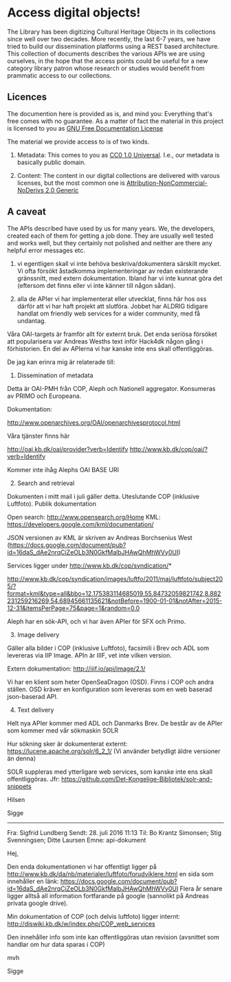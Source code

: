 # Access digital objects!

The Library has been digitizing Cultural Heritage Objects in its
collections since well over two decades. More recently, the last 6-7
years, we have tried to build our dissemination platforms using a REST
based architecture. This collection of documents describes the various
APIs we are using ourselves, in the hope that the access points could
be useful for a new category library patron whose research or studies
would benefit from prammatic access to our collections.


## Licences 

The documention here is provided as is, and mind you: Everything
that's free comes with no guarantee. As a matter of fact the material
in this project is licensed to you as [GNU Free Documentation License](LICENSE)

The material we provide access to is of two kinds.

1. Metadata: This comes to you as [CC0 1.0
Universal](https://creativecommons.org/publicdomain/zero/1.0/). I.e.,
our metadata is basically public domain.

2. Content: The content in our digital collections are delivered with
varous licenses, but the most common one is
[Attribution-NonCommercial-NoDerivs 2.0
Generic](https://creativecommons.org/licenses/by-nc-nd/2.0/)

## A caveat

The APIs described have used by us for many years. We, the developers,
created each of them for getting a job done. They are usually well
tested and works well, but they certainly not polished and neither are
there any helpful error messages etc.



1. vi egentligen skall vi inte behöva beskriva/dokumentera särskilt mycket. Vi ofta försökt åstadkomma implementeringar av redan existerande gränssnitt, med extern dokumentation. Ibland har vi inte kunnat göra det (eftersom det finns eller vi inte känner till någon sådan).

2. alla de APIer vi har implementerat eller utvecklat, finns här hos oss därför att vi har haft projekt att slutföra. Jobbet har ALDRIG tidigare handlat om friendly web services for a wider community, med få undantag.

Våra OAI-targets är framför allt för externt bruk. Det enda seriösa försöket att popularisera var Andreas Wesths text inför Hack4dk någon gång i förhistorien.  En del av APIerna vi har kanske inte ens skall offentliggöras.

De jag kan erinra mig är relaterade till:

1. Dissemination of metadata

Detta är OAI-PMH från COP, Aleph och Nationell aggregator. Konsumeras av PRIMO och Europeana.

Dokumentation:

http://www.openarchives.org/OAI/openarchivesprotocol.html

Våra tjänster finns här

http://oai.kb.dk/oai/provider?verb=Identify
http://www.kb.dk/cop/oai/?verb=Identify

Kommer inte ihåg Alephs OAI BASE URI

2. Search and retrieval

Dokumenten i mitt mail i juli gäller detta. Uteslutande COP (inklusive Luftfoto). Publik dokumentation

Open search: http://www.opensearch.org/Home
KML: https://developers.google.com/kml/documentation/

JSON versionen av KML är skriven av Andreas Borchsenius West (https://docs.google.com/document/pub?id=16daS_dAe2nrqCiZeOLb3N0GkfMalbJHAwQhMhWVy0UI)

Services ligger under http://www.kb.dk/cop/syndication/*

http://www.kb.dk/cop/syndication/images/luftfo/2011/maj/luftfoto/subject205/?format=kml&type=all&bbo=12.175383114685019,55.84732059821742,8.882231259216269,54.68945661135621&notBefore=1900-01-01&notAfter=2015-12-31&itemsPerPage=75&page=1&random=0.0

Aleph har en sök-API, och vi har även APIer för SFX och Primo.

3. Image delivery

Gäller alla bilder i COP (inklusive Luftfoto), facsimili i Brev och ADL som levereras via IIP Image. APIn är IIIF, vet inte vilken version.

Extern dokumentation: http://iiif.io/api/image/2.1/

Vi har en klient som heter OpenSeaDragon (OSD). Finns i COP och andra ställen. OSD kräver en konfiguration som levereras som en web baserad json-baserad API.

4. Text delivery

Helt nya APIer kommer med ADL och Danmarks Brev. De består av de APIer som kommer med vår sökmaskin SOLR

Hur sökning sker är dokumenterat externt: https://lucene.apache.org/solr/6_2_1/
(Vi använder betydligt äldre versioner än denna)

SOLR suppleras med ytterligare web services, som kanske inte ens skall offentliggöras.
Jfr: https://github.com/Det-Kongelige-Bibliotek/solr-and-snippets

Hilsen

Sigge



________________________________________
Fra: Sigfrid Lundberg
Sendt: 28. juli 2016 11:13
Til: Bo Krantz Simonsen; Stig Svenningsen; Ditte Laursen
Emne: api-dokument

Hej,

Den enda dokumentationen vi har offentligt ligger på http://www.kb.dk/da/nb/materialer/luftfoto/forudviklere.html en sida som innehåller en länk:
https://docs.google.com/document/pub?id=16daS_dAe2nrqCiZeOLb3N0GkfMalbJHAwQhMhWVy0UI
Flera år senare ligger alltså all information fortfarande på google (sannolikt på Andreas privata google drive).

Min dokumentation of COP (och delvis luftfoto) ligger internt:
http://diswiki.kb.dk/w/index.php/COP_web_services

Den innehåller info som inte kan offentliggöras utan revision (avsnittet som handlar om hur data sparas i COP)

mvh

Sigge